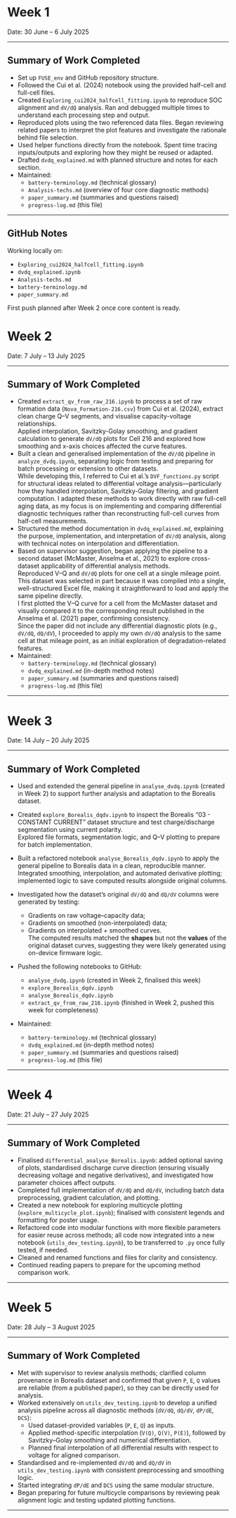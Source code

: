 # Week 1  
Date: 30 June – 6 July 2025  

---

## Summary of Work Completed

- Set up `FUSE_env` and GitHub repository structure.
- Followed the Cui et al. (2024) notebook using the provided half-cell and full-cell files.
- Created `Exploring_cui2024_halfcell_fitting.ipynb` to reproduce SOC alignment and `dV/dQ` analysis. Ran and debugged multiple times to understand each processing step and output.
- Reproduced plots using the two referenced data files. Began reviewing related papers to interpret the plot features and investigate the rationale behind file selection.
- Used helper functions directly from the notebook. Spent time tracing inputs/outputs and exploring how they might be reused or adapted.
- Drafted `dvdq_explained.md` with planned structure and notes for each section.
- Maintained:
  - `battery-terminology.md` (technical glossary)  
  - `Analysis-techs.md` (overview of four core diagnostic methods)  
  - `paper_summary.md` (summaries and questions raised)  
  - `progress-log.md` (this file)

---


## GitHub Notes

Working locally on:

- `Exploring_cui2024_halfcell_fitting.ipynb`  
- `dvdq_explained.ipynb`  
- `Analysis-techs.md`  
- `battery-terminology.md`  
- `paper_summary.md`  

First push planned after Week 2 once core content is ready.

# Week 2  
Date: 7 July – 13 July 2025  

---

## Summary of Work Completed

- Created `extract_qv_from_raw_216.ipynb` to process a set of raw formation data (`Nova_Formation-216.csv`) from Cui et al. (2024), extract clean charge Q–V segments, and visualise capacity-voltage relationships.  
  Applied interpolation, Savitzky-Golay smoothing, and gradient calculation to generate `dV/dQ` plots for Cell 216 and explored how smoothing and x-axis choices affected the curve features.
- Built a clean and generalised implementation of the `dV/dQ` pipeline in `analyze_dvdq.ipynb`, separating logic from testing and preparing for batch processing or extension to other datasets.  
  While developing this, I referred to Cui et al.’s `DVF_functions.py` script for structural ideas related to differential voltage analysis—particularly how they handled interpolation, Savitzky-Golay filtering, and gradient computation. I adapted these methods to work directly with raw full-cell aging data, as my focus is on implementing and comparing differential diagnostic techniques rather than reconstructing full-cell curves from half-cell measurements.
- Structured the method documentation in `dvdq_explained.md`, explaining the purpose, implementation, and interpretation of `dV/dQ` analysis, along with technical notes on interpolation and differentiation.
- Based on supervisor suggestion, began applying the pipeline to a second dataset (McMaster, Anselma et al., 2021) to explore cross-dataset applicability of differential analysis methods.  
  Reproduced V–Q and `dV/dQ` plots for one cell at a single mileage point.  
  This dataset was selected in part because it was compiled into a single, well-structured Excel file, making it straightforward to load and apply the same pipeline directly.  
  I first plotted the V–Q curve for a cell from the McMaster dataset and visually compared it to the corresponding result published in the Anselma et al. (2021) paper, confirming consistency.  
  Since the paper did not include any differential diagnostic plots (e.g., `dV/dQ`, `dQ/dV`), I proceeded to apply my own `dV/dQ` analysis to the same cell at that mileage point, as an initial exploration of degradation-related features.
- Maintained:
  - `battery-terminology.md` (technical glossary)
  - `dvdq_explained.md` (in-depth method notes)  
  - `paper_summary.md` (summaries and questions raised)  
  - `progress-log.md` (this file)

---
# Week 3  
Date: 14 July – 20 July 2025  

---

## Summary of Work Completed

- Used and extended the general pipeline in `analyse_dvdq.ipynb` (created in Week 2) to support further analysis and adaptation to the Borealis dataset.

- Created `explore_Borealis_dqdv.ipynb` to inspect the Borealis “03 - CONSTANT CURRENT” dataset structure and test charge/discharge segmentation using current polarity.  
  Explored file formats, segmentation logic, and Q–V plotting to prepare for batch implementation.

- Built a refactored notebook `analyse_Borealis_dqdv.ipynb` to apply the general pipeline to Borealis data in a clean, reproducible manner.  
  Integrated smoothing, interpolation, and automated derivative plotting; implemented logic to save computed results alongside original columns.

- Investigated how the dataset’s original `dV/dQ` and `dQ/dV` columns were generated by testing:
  - Gradients on raw voltage–capacity data;
  - Gradients on smoothed (non-interpolated) data;
  - Gradients on interpolated + smoothed curves.  
  The computed results matched the **shapes** but not the **values** of the original dataset curves, suggesting they were likely generated using on-device firmware logic.

- Pushed the following notebooks to GitHub:
  - `analyse_dvdq.ipynb` (created in Week 2, finalised this week)  
  - `explore_Borealis_dqdv.ipynb`  
  - `analyse_Borealis_dqdv.ipynb`  
  - `extract_qv_from_raw_216.ipynb` (finished in Week 2, pushed this week for completeness)

- Maintained:
  - `battery-terminology.md` (technical glossary)  
  - `dvdq_explained.md` (in-depth method notes)  
  - `paper_summary.md` (summaries and questions raised)  
  - `progress-log.md` (this file)

---
# Week 4
Date: 21 July – 27 July 2025  

---

## Summary of Work Completed
- Finalised ```differential_analyse_Borealis.ipynb```: added optional saving of plots, standardised discharge curve direction (ensuring visually decreasing voltage and negative derivatives), and investigated how parameter choices affect outputs.
- Completed full implementation of `dV/dQ` and `dQ/dV`, including batch data preprocessing, gradient calculation, and plotting.  
- Created a new notebook for exploring multicycle plotting (`explore_multicycle_plot.ipynb`); finalised with consistent legends and formatting for poster usage.  
- Refactored code into modular functions with more flexible parameters for easier reuse across methods; all code now integrated into a new notebook (`utils_dev_testing.ipynb`), to be transferred to `.py` once fully tested, if needed.  
- Cleaned and renamed functions and files for clarity and consistency.  
- Continued reading papers to prepare for the upcoming method comparison work.
---
# Week 5  
Date: 28 July – 3 August 2025  

---

## Summary of Work Completed  
- Met with supervisor to review analysis methods; clarified column provenance in Borealis dataset and confirmed that given `P`, `E`, `Q` values are reliable (from a published paper), so they can be directly used for analysis.  
- Worked extensively on `utils_dev_testing.ipynb` to develop a unified analysis pipeline across all diagnostic methods (`dV/dQ`, `dQ/dV`, `dP/dE`, `DCS`):  
  - Used dataset-provided variables (`P`, `E`, `Q`) as inputs.  
  - Applied method-specific interpolation (`V(Q)`, `Q(V)`, `P(E)`), followed by Savitzky–Golay smoothing and numerical differentiation.  
  - Planned final interpolation of all differential results with respect to voltage for aligned comparison.  
- Standardised and re-implemented `dV/dQ` and `dQ/dV` in `utils_dev_testing.ipynb` with consistent preprocessing and smoothing logic.  
- Started integrating `dP/dE` and `DCS` using the same modular structure.  
- Began preparing for future multicycle comparisons by reviewing peak alignment logic and testing updated plotting functions.

---
